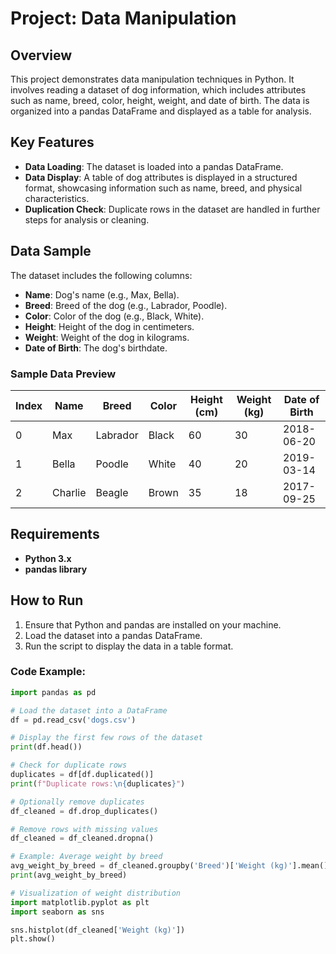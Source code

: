 # Project: Data Manipulation

## Overview
This project demonstrates data manipulation techniques in Python. It involves reading a dataset of dog information, which includes attributes such as name, breed, color, height, weight, and date of birth. The data is organized into a pandas DataFrame and displayed as a table for analysis.

## Key Features
- **Data Loading**: The dataset is loaded into a pandas DataFrame.
- **Data Display**: A table of dog attributes is displayed in a structured format, showcasing information such as name, breed, and physical characteristics.
- **Duplication Check**: Duplicate rows in the dataset are handled in further steps for analysis or cleaning.

## Data Sample
The dataset includes the following columns:

- **Name**: Dog's name (e.g., Max, Bella).
- **Breed**: Breed of the dog (e.g., Labrador, Poodle).
- **Color**: Color of the dog (e.g., Black, White).
- **Height**: Height of the dog in centimeters.
- **Weight**: Weight of the dog in kilograms.
- **Date of Birth**: The dog's birthdate.

### Sample Data Preview

| Index | Name    | Breed    | Color | Height (cm) | Weight (kg) | Date of Birth |
|-------|---------|----------|-------|-------------|-------------|---------------|
| 0     | Max     | Labrador | Black | 60          | 30          | 2018-06-20    |
| 1     | Bella   | Poodle   | White | 40          | 20          | 2019-03-14    |
| 2     | Charlie | Beagle   | Brown | 35          | 18          | 2017-09-25    |

## Requirements
- **Python 3.x**
- **pandas library**

## How to Run
1. Ensure that Python and pandas are installed on your machine.
2. Load the dataset into a pandas DataFrame.
3. Run the script to display the data in a table format.

### Code Example:
```python
import pandas as pd

# Load the dataset into a DataFrame
df = pd.read_csv('dogs.csv')

# Display the first few rows of the dataset
print(df.head())

# Check for duplicate rows
duplicates = df[df.duplicated()]
print(f"Duplicate rows:\n{duplicates}")

# Optionally remove duplicates
df_cleaned = df.drop_duplicates()

# Remove rows with missing values
df_cleaned = df_cleaned.dropna()

# Example: Average weight by breed
avg_weight_by_breed = df_cleaned.groupby('Breed')['Weight (kg)'].mean()
print(avg_weight_by_breed)

# Visualization of weight distribution
import matplotlib.pyplot as plt
import seaborn as sns

sns.histplot(df_cleaned['Weight (kg)'])
plt.show()
